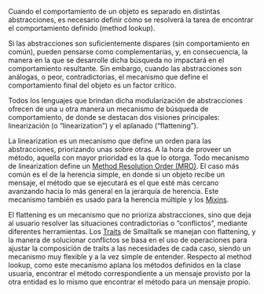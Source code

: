 Cuando el comportamiento de un objeto es separado en distintas abstracciones, es necesario definir cómo se resolverá la tarea de encontrar el comportamiento definido (method lookup).

Si las abstracciones son suficientemente dispares (sin comportamiento en común), pueden pensarse como complementarias, y, en consecuencia, la manera en la que se desarrolle dicha búsqueda no impactará en el comportamiento resultante. Sin embargo, cuando las abstracciones son análogas, o peor, contradictorias, el mecanismo que define el comportamiento final del objeto es un factor crítico.

Todos los lenguajes que brindan dicha modularización de abstracciones ofrecen de una u otra manera un mecanismo de búsqueda de comportamiento, de donde se destacan dos visiones principales: linearización (o “linearization”) y el aplanado (“flattening”).

La linearization es un mecanismo que define un orden para las abstracciones, priorizando unas sobre otras. A la hora de proveer un método, aquella con mayor prioridad es la que lo otorga. Todo mecanismo de linearization define un [Method Resolution Order (MRO)](http://python-history.blogspot.com.ar/2010/06/method-resolution-order.html). El caso más común es el de la herencia simple, en donde si un objeto recibe un mensaje, el método que se ejecutará es el que esté más cercano avanzando hacia lo más general en la jerarquía de herencia. Este mecanismo también es usado para la herencia múltiple y los [Mixins](mixins.md).

El flattening es un mecanismo que no prioriza abstracciones, sino que deja al usuario resolver las situaciones contradictorias o “conflictos”, mediante diferentes herramientas. Los [Traits](traits.md) de Smalltalk se manejan con flattening, y la manera de solucionar conflictos se basa en el uso de operaciones para ajustar la composición de traits a las necesidades de cada caso, siendo un mecanismo muy flexible y a la vez simple de entender. Respecto al method lookup, como este mecanismo aplana los métodos definidos en la clase usuaria, encontrar el método correspondiente a un mensaje provisto por la otra entidad es lo mismo que encontrar el método para un mensaje propio.
